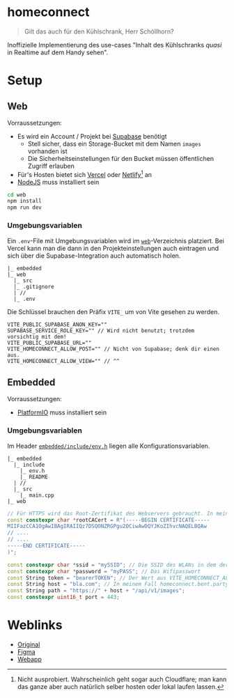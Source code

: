 # homeconnect

> Gilt das auch für den Kühlschrank, Herr Schöllhorn?

Inoffizielle Implementierung des use-cases "Inhalt des Kühlschranks *quasi* in Realtime auf dem Handy sehen".

# Setup

## Web

Vorraussetzungen:
- Es wird ein Account / Projekt bei [Supabase](https://supabase.com) benötigt
  - Stell sicher, dass ein Storage-Bucket mit dem Namen `images` vorhanden ist
  - Die Sicherheitseinstellungen für den Bucket müssen öffentlichen Zugriff erlauben 
- Für's Hosten bietet sich [Vercel](https://vercel.com) oder [Netlify](https://www.netlify.com)[^1] an
- [NodeJS](https://nodejs.org) muss installiert sein

```Bash
cd web
npm install
npm run dev
```

### Umgebungsvariablen

Ein `.env`-File mit Umgebungsvariablen wird im [`web`](web)-Verzeichnis platziert.
Bei Vercel kann man die dann in den Projekteinstellungen auch eintragen und sich über die Supabase-Integration auch automatisch holen.

```
|_ embedded
|_ web
  |_ src
  |_ .gitignore
  | //
  |_ .env
 ```
 
 Die Schlüssel brauchen den Präfix `VITE_` um von Vite gesehen zu werden.
 
 ```
 VITE_PUBLIC_SUPABASE_ANON_KEY=""
 SUPABASE_SERVICE_ROLE_KEY="" // Wird nicht benutzt; trotzdem vorsichtig mit dem!
 VITE_PUBLIC_SUPABASE_URL=""
 VITE_HOMECONNECT_ALLOW_POST="" // Nicht von Supabase; denk dir einen aus.
 VITE_HOMECONNECT_ALLOW_VIEW="" // ^^
 ```
 
 ## Embedded

Vorraussetzungen:
- [PlatformIO](https://platformio.org) muss installiert sein

### Umgebungsvariablen

Im Header [`embedded/include/env.h`](embedded/include/env.h) liegen alle Konfigurationsvariablen.

```
|_ embedded
  |_ include
    |_ env.h
    |_ README
  | //
  |_ src
    |_ main.cpp
|_ web
 ```
 
 ```C++
// Für HTTPS wird das Root-Zertifikat des Webservers gebraucht. In meinem Fall ist die Kette Vercel -> Cloudflare -> Let's Encrypt
const constexpr char *rootCACert = R"(-----BEGIN CERTIFICATE-----
MIIFazCCA1OgAwIBAgIRAIIQz7DSQONZRGPgu2OCiwAwDQYJKoZIhvcNAQELBQAw
// ....
// ....
-----END CERTIFICATE-----
)";

const constexpr char *ssid = "mySSID"; // Die SSID des WLANs in dem der ESP32-Cam laufen soll
const constexpr char *password = "myPASS"; // Das Wifipasswort
const String token = "bearerTOKEN"; // Der Wert aus VITE_HOMECONNECT_ALLOW_POST
const String host = "bla.com"; // In meinem Fall homeconnect.bent.party
const String path = "https://" + host + "/api/v1/images";
const constexpr uint16_t port = 443;

 ```

# Weblinks

- [Original](https://youtu.be/5EVf9a-nji4)
- [Figma](https://figma.com/file/rZGK06YEz8hBJKbGzTQDFX/homeconnect)
- [Webapp](https://homeconnect.bent.party)

[^1]: Nicht ausprobiert. Wahrscheinlich geht sogar auch Cloudflare; man kann das ganze aber auch natürlich selber hosten oder lokal laufen lassen.
